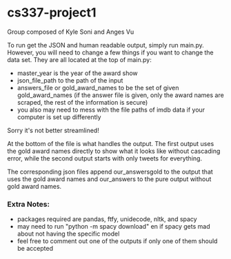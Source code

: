 # cs337-project1

Group composed of Kyle Soni and Anges Vu

To run get the JSON and human readable output, simply run main.py. However, you will need to change a few things if you want to change the data set. They are all located at the top of main.py:
- master_year is the year of the award show
- json_file_path to the path of the input
- answers_file or gold_award_names to be the set of given gold_award_names (if the answer file is given, only the award names are scraped, the rest of the information is secure)
- you also may need to mess with the file paths of imdb data if your computer is set up differently

Sorry it's not better streamlined!

At the bottom of the file is what handles the output. The first output uses the gold award names directly to show what it looks like without cascading error, while the second output starts with only tweets for everything.

The corresponding json files append our_answersgold to the output that uses the gold award names and our_answers to the pure output without gold award names.

### Extra Notes:
- packages required are pandas, ftfy, unidecode, nltk, and spacy
- may need to run "python -m spacy download" en if spacy gets mad about not having the specific model
- feel free to comment out one of the outputs if only one of them should be accepted
